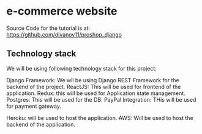 # e-commerce website

Source Code for the tutorial is at: https://github.com/divanov11/proshop_django

## Technology stack

We will be using following technology stack for this project:

Django Framework: We wll be using Django REST Framework for the backend of the project.
ReactJS: This will be used for frontend of the application.
Redux: this will be used for Application state management.
Postgres: This will be used for the DB.
PayPal Integration: THis will be used for payment gateway.

Heroku: will be used to host the application.
AWS: Will be used to host the backend of the application.